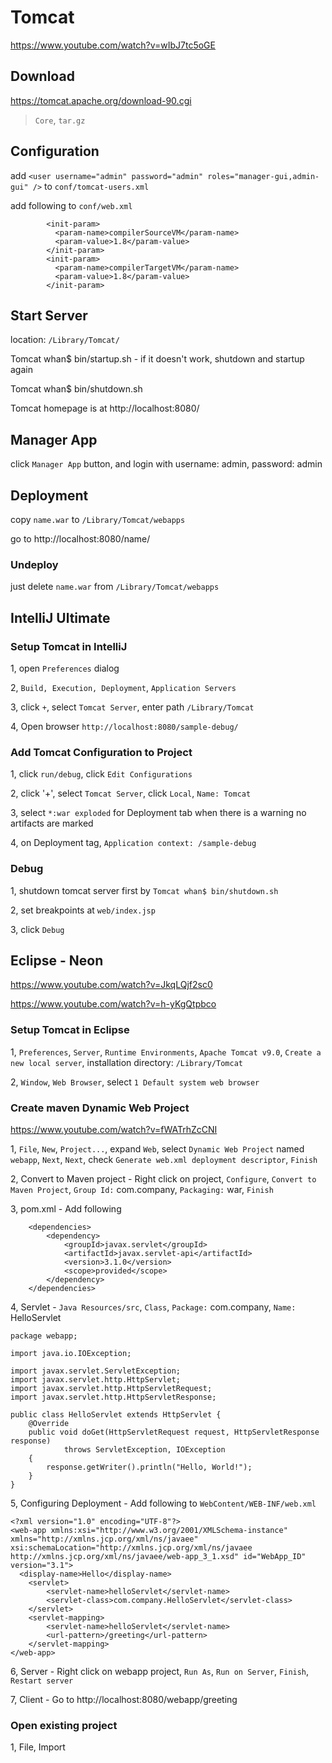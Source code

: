 # Tomcat

https://www.youtube.com/watch?v=wIbJ7tc5oGE

## Download

https://tomcat.apache.org/download-90.cgi

> `Core`, `tar.gz`

## Configuration

add `<user username="admin" password="admin" roles="manager-gui,admin-gui" />` to `conf/tomcat-users.xml`

add following to `conf/web.xml`

```
        <init-param>
          <param-name>compilerSourceVM</param-name>
          <param-value>1.8</param-value>
        </init-param>
        <init-param>
          <param-name>compilerTargetVM</param-name>
          <param-value>1.8</param-value>
        </init-param>
```

## Start Server

location: `/Library/Tomcat/`

Tomcat whan$ bin/startup.sh - if it doesn't work, shutdown and startup again

Tomcat whan$ bin/shutdown.sh

Tomcat homepage is at http://localhost:8080/

## Manager App

click `Manager App` button, and login with username: admin, password: admin

## Deployment

copy `name.war` to `/Library/Tomcat/webapps`

go to http://localhost:8080/name/

### Undeploy

just delete `name.war` from `/Library/Tomcat/webapps`

## IntelliJ Ultimate

### Setup Tomcat in IntelliJ

1, open `Preferences` dialog

2, `Build, Execution, Deployment`, `Application Servers`

3, click `+`, select `Tomcat Server`, enter path `/Library/Tomcat`

4, Open browser `http://localhost:8080/sample-debug/`

### Add Tomcat Configuration to Project

1, click `run/debug`, click `Edit Configurations`

2, click '+', select `Tomcat Server`, click `Local`, `Name: Tomcat`

3, select `*:war exploded` for Deployment tab when there is a warning no artifacts are marked

4, on Deployment tag, `Application context: /sample-debug`

### Debug

1, shutdown tomcat server first by `Tomcat whan$ bin/shutdown.sh`

2, set breakpoints at `web/index.jsp`

3, click `Debug`

## Eclipse - Neon

https://www.youtube.com/watch?v=JkqLQjf2sc0

https://www.youtube.com/watch?v=h-yKgQtpbco

### Setup Tomcat in Eclipse

1, `Preferences`, `Server`, `Runtime Environments`, `Apache Tomcat v9.0`, `Create a new local server`, installation directory: `/Library/Tomcat`

2, `Window`, `Web Browser`, select `1 Default system web browser`

### Create maven Dynamic Web Project

https://www.youtube.com/watch?v=fWATrhZcCNI

1, `File`, `New`, `Project...`, expand `Web`, select `Dynamic Web Project` named `webapp`, `Next`, `Next`, check `Generate web.xml deployment descriptor`, `Finish`

2, Convert to Maven project - Right click on project, `Configure`, `Convert to Maven Project`, `Group Id:` com.company, `Packaging:` war, `Finish`

3, pom.xml - Add following

```
    <dependencies>
        <dependency>
            <groupId>javax.servlet</groupId>
            <artifactId>javax.servlet-api</artifactId>
            <version>3.1.0</version>
            <scope>provided</scope>
        </dependency>
    </dependencies>
```

4, Servlet - `Java Resources/src`, `Class`, `Package:` com.company, `Name:` HelloServlet

```
package webapp;

import java.io.IOException;

import javax.servlet.ServletException;
import javax.servlet.http.HttpServlet;
import javax.servlet.http.HttpServletRequest;
import javax.servlet.http.HttpServletResponse;

public class HelloServlet extends HttpServlet {
    @Override
    public void doGet(HttpServletRequest request, HttpServletResponse response)
            throws ServletException, IOException
    {
        response.getWriter().println("Hello, World!");
    }
}
```

5, Configuring Deployment - Add following to `WebContent/WEB-INF/web.xml`

```
<?xml version="1.0" encoding="UTF-8"?>
<web-app xmlns:xsi="http://www.w3.org/2001/XMLSchema-instance" xmlns="http://xmlns.jcp.org/xml/ns/javaee" xsi:schemaLocation="http://xmlns.jcp.org/xml/ns/javaee http://xmlns.jcp.org/xml/ns/javaee/web-app_3_1.xsd" id="WebApp_ID" version="3.1">
  <display-name>Hello</display-name>
    <servlet>
        <servlet-name>helloServlet</servlet-name>
        <servlet-class>com.company.HelloServlet</servlet-class>
    </servlet>
    <servlet-mapping>
        <servlet-name>helloServlet</servlet-name>
        <url-pattern>/greeting</url-pattern>
    </servlet-mapping>
</web-app>
```

6, Server - Right click on webapp project, `Run As`, `Run on Server`, `Finish`, `Restart server`

7, Client - Go to http://localhost:8080/webapp/greeting

### Open existing project

1, File, Import

